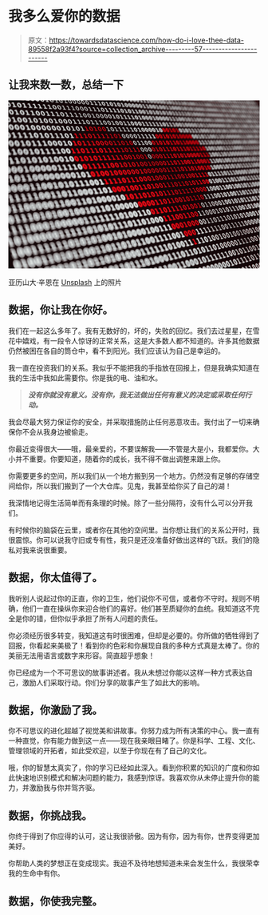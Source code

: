 # 我多么爱你的数据

> 原文：<https://towardsdatascience.com/how-do-i-love-thee-data-89558f2a93f4?source=collection_archive---------57----------------------->

## 让我来数一数，总结一下

![](img/91e5b728d14d8af2289d9fc840d8289d.png)

亚历山大·辛恩在 [Unsplash](https://unsplash.com?utm_source=medium&utm_medium=referral) 上的照片

## 数据，你让我在你好。

我们在一起这么多年了。我有无数好的，坏的，失败的回忆。我们去过星星，在雪花中嬉戏，有一段令人惊讶的正常关系，这是大多数人都不知道的。许多其他数据仍然被困在各自的筒仓中，看不到阳光。我们应该认为自己是幸运的。

我一直在投资我们的关系。我似乎不能把我的手指放在回报上，但是我确实知道在我的生活中我如此需要你。你是我的电、油和水。

> ***没有你就没有意义。没有你，我无法做出任何有意义的决定或采取任何行动。***

我会尽最大努力保证你的安全，并采取措施防止任何恶意攻击。我付出了一切来确保你不会从我身边被偷走。

你最近变得很大——哦，最亲爱的，不要误解我——不管是大是小，我都爱你。大小并不重要。你要知道，随着你的成长，我不得不做出调整来跟上你。

你需要更多的空间，所以我们从一个地方搬到另一个地方。仍然没有足够的存储空间给你，所以我们搬到了一个大仓库。见鬼，我甚至给你买了自己的湖！

我深情地记得生活简单而有条理的时候。除了一些分隔符，没有什么可以分开我们。

有时候你的脑袋在云里，或者你在其他的空间里。当你想让我们的关系公开时，我很震惊。你可以说我守旧或专有性，我只是还没准备好做出这样的飞跃。我们的隐私对我来说很重要。

## 数据，你太值得了。

我听别人说起过你的正直，你的卫生，他们说你不可信，或者你不守时。规则不明确，他们一直在操纵你来迎合他们的喜好。他们甚至质疑你的血统。我知道这不完全是你的错，但你似乎承担了所有人问题的责任。

你必须经历很多转变，我知道这有时很困难，但却是必要的。你所做的牺牲得到了回报，你看起来美极了！看到你的色彩和你展现自我的多种方式真是太棒了。你的美丽无法用语言或数字来形容。简直超乎想象！

你已经成为一个不可思议的故事讲述者。我从未想过你能以这样一种方式表达自己，激励人们采取行动。你们分享的故事产生了如此大的影响。

## 数据，你激励了我。

你不可思议的进化超越了视觉美和讲故事。你努力成为所有决策的中心。我一直有一种直觉，你有能力做到这一点——现在我亲眼目睹了。你是科学、工程、文化、管理领域的开拓者，如此受欢迎，以至于你现在有了自己的文化。

哦，你的智慧太真实了，你的学习已经如此深入。看到你积累的知识的广度和你如此快速地识别模式和解决问题的能力，我感到惊讶。我喜欢你从未停止提升你的能力，并激励我与你并驾齐驱。

## 数据，你挑战我。

你终于得到了你应得的认可，这让我很骄傲。因为有你，因为有你，世界变得更加美好。

你帮助人类的梦想正在变成现实。我迫不及待地想知道未来会发生什么，我很荣幸我的生命中有你。

## 数据，你使我完整。